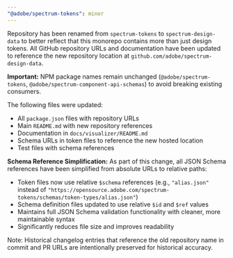 ```yaml
---
"@adobe/spectrum-tokens": minor
---
```


Repository has been renamed from `spectrum-tokens` to `spectrum-design-data` to better reflect that this monorepo contains more than just design tokens. All GitHub repository URLs and documentation have been updated to reference the new repository location at `github.com/adobe/spectrum-design-data`.

**Important:** NPM package names remain unchanged (`@adobe/spectrum-tokens`, `@adobe/spectrum-component-api-schemas`) to avoid breaking existing consumers.

The following files were updated:

- All `package.json` files with repository URLs
- Main `README.md` with new repository references
- Documentation in `docs/visualizer/README.md`
- Schema URLs in token files to reference the new hosted location
- Test files with schema references

**Schema Reference Simplification:**
As part of this change, all JSON Schema references have been simplified from absolute URLs to relative paths:

- Token files now use relative `$schema` references (e.g., `"alias.json"` instead of `"https://opensource.adobe.com/spectrum-tokens/schemas/token-types/alias.json"`)
- Schema definition files updated to use relative `$id` and `$ref` values
- Maintains full JSON Schema validation functionality with cleaner, more maintainable syntax
- Significantly reduces file size and improves readability

Note: Historical changelog entries that reference the old repository name in commit and PR URLs are intentionally preserved for historical accuracy.
